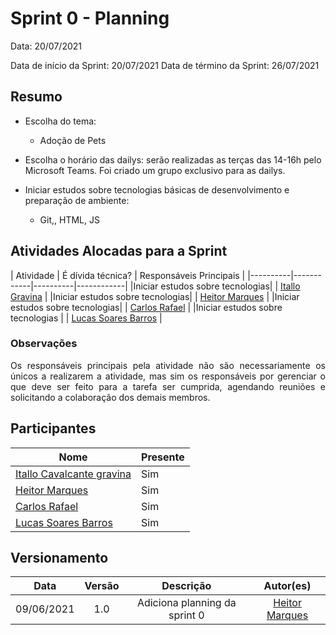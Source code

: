 # Sprint 0 - Planning

Data: 20/07/2021

Data de início da Sprint: 20/07/2021
Data de término da Sprint: 26/07/2021

## Resumo

- Escolha do tema:
    - Adoção de Pets

- Escolha o horário das dailys: serão realizadas as terças das 14-16h pelo Microsoft Teams. Foi criado um grupo exclusivo para as dailys.

- Iniciar estudos sobre tecnologias básicas de desenvolvimento e preparação de ambiente: 
	- Git,, HTML, JS

## Atividades Alocadas para a Sprint

| Atividade | É dívida técnica? | Responsáveis Principais |
|----------|------------|----------|------------|
|Iniciar estudos sobre tecnologias| | [Itallo Gravina](https://github.com/itallogravina) |
|Iniciar estudos sobre tecnologias| | [Heitor Marques](https://github.com/heitormsb) |
|Iniciar estudos sobre tecnologias| | [Carlos Rafael](https://github.com/CarlosZoft) |
|Iniciar estudos sobre tecnologias | | [Lucas Soares Barros](https://github.com/lucaaassb) |

### Observações
<p align="justify">Os responsáveis principais pela atividade não são necessariamente os únicos a realizarem a atividade, mas sim os responsáveis por gerenciar o que deve ser feito para a tarefa ser cumprida, agendando reuniões e solicitando a colaboração dos demais membros.</p>

## Participantes

|Nome|Presente|
|----|--------|
|[Itallo Cavalcante gravina](https://github.com/itallogravina)| Sim |
|[Heitor Marques](https://github.com/heitormsb)| Sim |
|[Carlos Rafael](https://github.com/CarlosZoft)| Sim |
|[Lucas Soares Barros](https://github.com/lucaaassb)| Sim |

## Versionamento

| Data | Versão | Descrição | Autor(es) |
|:----:|:------:|:---------:|:---------:|
|09/06/2021|1.0|Adiciona planning da sprint 0 |[Heitor Marques](https://github.com/heitormsb)|